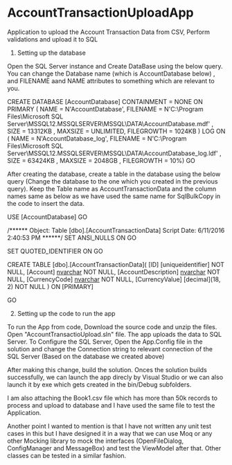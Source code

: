 # AccountTransactionUploadApp

Application to upload the Account Transaction Data from CSV, Perform validations and upload it to SQL

1) Setting up the database

 Open the SQL Server instance and Create DataBase using the below query. You can change the Database name (which is AccountDatabase below) , and FILENAME aand NAME attributes to something which are relevant to you.
 
 CREATE DATABASE [AccountDatabase]
 CONTAINMENT = NONE
 ON  PRIMARY 
( NAME = N'AccountDatabase', FILENAME = N'C:\Program Files\Microsoft SQL Server\MSSQL12.MSSQLSERVER\MSSQL\DATA\AccountDatabase.mdf' , SIZE = 13312KB , MAXSIZE = UNLIMITED, FILEGROWTH = 1024KB )
 LOG ON 
( NAME = N'AccountDatabase_log', FILENAME = N'C:\Program Files\Microsoft SQL Server\MSSQL12.MSSQLSERVER\MSSQL\DATA\AccountDatabase_log.ldf' , SIZE = 63424KB , MAXSIZE = 2048GB , FILEGROWTH = 10%)
GO

After creating the database, create a table in the database using the below query (Change the database to the one which you created in the previous query). Keep the Table name as AccountTransactionData and the column names same as below as we have used the same name for SqlBulkCopy in the code to insert the data.

USE [AccountDatabase]
GO

/****** Object:  Table [dbo].[AccountTransactionData]    Script Date: 6/11/2016 2:40:53 PM ******/
SET ANSI_NULLS ON
GO

SET QUOTED_IDENTIFIER ON
GO

CREATE TABLE [dbo].[AccountTransactionData](
	[ID] [uniqueidentifier] NOT NULL,
	[Account] [nvarchar](50) NOT NULL,
	[AccountDescription] [nvarchar](250) NOT NULL,
	[CurrencyCode] [nvarchar](5) NOT NULL,
	[CurrencyValue] [decimal](18, 2) NOT NULL
) ON [PRIMARY]

GO

2) Setting up the code to run the app

  To run the App from code, Download the source code and unzip the files. Open "AccountTransactioUpload.sln" file.
  The app uploads the data to SQL Server. To Configure the SQL Server, Open the App.Config file in the solution and change the Connection string to relevant connection of the SQL Server (Based on the database we created above)
  
  <appSettings>
  <add key="Connection" value="Integrated Security=SSPI;Persist Security Info=False;Initial Catalog=AccountDatabase;Data Source=MANUJ"/>
</appSettings>

After making this change, build the solution. Onces the solution builds successfully, we can launch the app direcly by Visual Studio or we can also launch it by exe which gets created in the bin/Debug subfolders.

I am also attaching the Book1.csv file which has more than 50k records to process and upload to database and I have used the same file to test the Application.

Another point I wanted to mention is that I have not written any unit test cases in this but I have designed it in a way that we can use Moq or any other Mocking library to mock the interfaces (OpenFileDialog, ConfigManager and MessageBox) and test the ViewModel after that. Other classes can be tested in a similar fashion.
 
